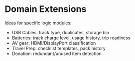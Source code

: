 # Domain Extensions

Ideas for specific logic modules:
- USB Cables: track type, duplicates, storage bin
- Batteries: track charge level, usage history, trip readiness
- AV gear: HDMI/DisplayPort classification
- Travel Prep: checklist templates, pack history
- Donation: redundant/unused item detection
